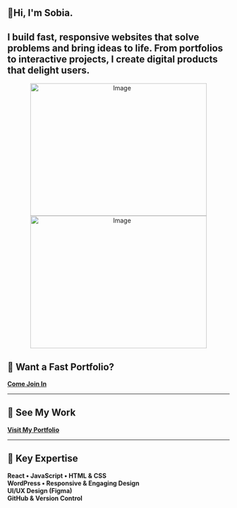 <div align="left">

## 👋Hi, I'm Sobia.
<h2>I build fast, responsive websites that solve problems and bring ideas to life. 
From portfolios to interactive projects, I create digital products that delight users. </h2>
<p align="center">
  <img width="400" height="300" alt="Image" src="https://github.com/user-attachments/assets/d7044ac9-af8c-4f77-80b9-37bf54c5adf5" />
  <img width="400" height="300" alt="Image" src="https://github.com/user-attachments/assets/9ccfa2c4-1fa8-4852-bd80-1a4c87a4e690" />
</p>

## 🔗 Want a Fast Portfolio?   
[**Come Join In**](https://tally.so/r/3yalkg)

---

## 🔗 See My Work  
[**Visit My Portfolio**](https://sobia-portfolio.netlify.app)

---

## 🌟 Key Expertise

<p align="left">
  <strong>React • JavaScript • HTML & CSS</strong><br>
  <strong>WordPress • Responsive & Engaging Design</strong><br>
  <strong>UI/UX Design (Figma)</strong><br>
  <strong>GitHub & Version Control</strong>
</p>

</div>





